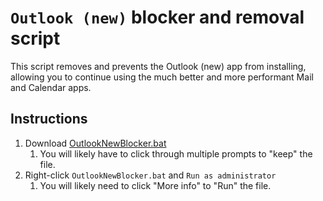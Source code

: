 # `Outlook (new)` blocker and removal script

This script removes and prevents the Outlook (new) app from installing, allowing you to continue using the much better and more performant Mail and Calendar apps.

## Instructions

1. Download [OutlookNewBlocker.bat](https://github.com/RoboMWM/OutlookNewBlocker/releases/download/1.0.0/OutlookNewBlocker.bat)
    1. You will likely have to click through multiple prompts to "keep" the file.
2. Right-click `OutlookNewBlocker.bat` and `Run as administrator`
    1. You will likely need to click "More info" to "Run" the file.
